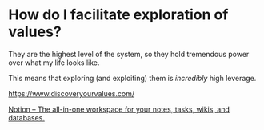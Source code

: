 # How do I facilitate exploration of values?
They are the highest level of the system, so they hold tremendous power over what my life looks like.

This means that exploring (and exploiting) them is *incredibly* high leverage.

https://www.discoveryourvalues.com/

[Notion – The all-in-one workspace for your notes, tasks, wikis, and databases.](https://www.notion.so/Values-Based-Social-Design-6397f7852775434982e363924d7e07e7)

<!-- #p1 -->

<!-- {BearID:60B45B41-1438-45AA-A03C-8FC0A2B20764-5248-000008F777D4A65B} -->
